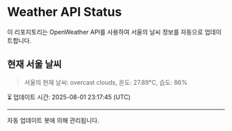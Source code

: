 
# Weather API Status

이 리포지토리는 OpenWeather API를 사용하여 서울의 날씨 정보를 자동으로 업데이트합니다.

## 현재 서울 날씨
> 서울의 현재 날씨: overcast clouds, 온도: 27.89°C, 습도: 86%

⏳ 업데이트 시간: 2025-08-01 23:17:45 (UTC)

---
자동 업데이트 봇에 의해 관리됩니다.
